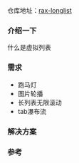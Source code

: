仓库地址：[rax-longlist](https://github.com/XingGuoZM/native-module/tree/master/rax-longlist) 
### 介绍一下  
什么是虚拟列表

### 需求  
- 跑马灯  
- 图片轮播  
- 长列表无限滚动  
- tab瀑布流  

### 解决方案  

### 参考  
